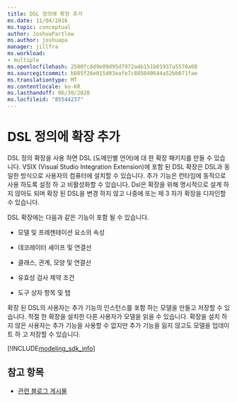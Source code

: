 ```yaml
---
title: DSL 정의에 확장 추가
ms.date: 11/04/2016
ms.topic: conceptual
author: JoshuaPartlow
ms.author: joshuapa
manager: jillfra
ms.workload:
- multiple
ms.openlocfilehash: 2500fc8d9e09d95d7972a4b151b01937a5570a08
ms.sourcegitcommit: b885f26e015d03eafe7c885040644a52bb071fae
ms.translationtype: MT
ms.contentlocale: ko-KR
ms.lasthandoff: 06/30/2020
ms.locfileid: "85544237"
---
```

# <a name="add-extensions-to-dsl-definitions"></a>DSL 정의에 확장 추가

DSL 정의 확장을 사용 하면 DSL (도메인별 언어)에 대 한 확장 패키지를 만들 수 있습니다. VSIX (Visual Studio Integration Extension)에 포함 된 DSL 확장은 DSL과 동일한 방식으로 사용자의 컴퓨터에 설치할 수 있습니다. 추가 기능은 런타임에 동적으로 사용 하도록 설정 하 고 비활성화할 수 있습니다. Dsl은 확장을 위해 명시적으로 설계 하지 않아도 되며 확장 된 DSL을 변경 하지 않고 나중에 또는 제 3 자가 확장을 디자인할 수 있습니다.

DSL 확장에는 다음과 같은 기능이 포함 될 수 있습니다.

- 모델 및 프레젠테이션 요소의 속성

- 데코레이터 셰이프 및 연결선

- 클래스, 관계, 모양 및 연결선

- 유효성 검사 제약 조건

- 도구 상자 항목 및 탭

확장 된 DSL의 사용자는 추가 기능의 인스턴스를 포함 하는 모델을 만들고 저장할 수 있습니다. 적절 한 확장을 설치한 다른 사용자가 모델을 읽을 수 있습니다. 확장을 설치 하지 않은 사용자는 추가 기능을 사용할 수 없지만 추가 기능을 잃지 않고도 모델을 업데이트 하 고 저장할 수 있습니다.

[!INCLUDE[modeling_sdk_info](includes/modeling_sdk_info.md)]

## <a name="see-also"></a>참고 항목

- [관련 블로그 게시물](https://devblogs.microsoft.com/devops/the-visual-studio-modeling-sdk-is-now-available-with-visual-studio-2017/)
